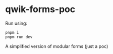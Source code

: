 # qwik-forms-poc

Run using:
```
pnpm i
pnpm run dev
```

A simplified version of modular forms (just a poc)



